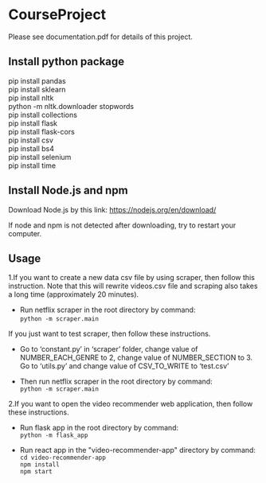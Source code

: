 # CourseProject
Please see documentation.pdf for details of this project.

## Install python package
pip install pandas\
pip install sklearn\
pip install nltk\
python -m nltk.downloader stopwords\
pip install collections\
pip install flask\
pip install flask-cors\
pip install csv\
pip install bs4\
pip install selenium\
pip install time

## Install Node.js and npm
Download Node.js by this link: https://nodejs.org/en/download/

If node and npm is not detected after downloading, try to restart your computer.


## Usage
1.If you want to create a new data csv file by using scraper, then follow this instruction. Note that this will rewrite videos.csv file and scraping also takes a long time (approximately 20 minutes).

- Run netflix scraper in the root directory by command:\
`python -m scraper.main`

If you just want to test scraper, then follow these instructions.
- Go to ‘constant.py’ in ‘scraper’ folder, change value of NUMBER_EACH_GENRE to 2, change value of NUMBER_SECTION to 3. Go to ‘utils.py’ and change value of CSV_TO_WRITE to ‘test.csv’

- Then run netflix scraper in the root directory by command:\
`python -m scraper.main`

2.If you want to open the video recommender web application, then follow these instructions.

- Run flask app in the root directory by command:\
`python -m flask_app`

- Run react app in the "video-recommender-app" directory by command:\
`cd video-recommender-app`\
`npm install`\
`npm start`